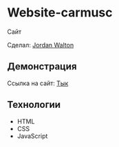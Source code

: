 # Website-carmusc

Сайт

Сделал: <a href="https://github.com/1JordanWalton1">Jordan Walton</a>

## Демонстрация

Ссылка на сайт: <a href="https://1jordanwalton1.github.io/Car-Site/">Тык</a>

## Технологии

- HTML
- CSS
- JavaScript

